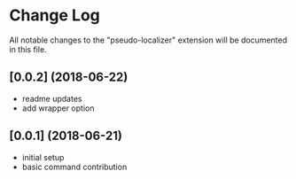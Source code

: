 # Change Log
All notable changes to the "pseudo-localizer" extension will be documented in this file.

## [0.0.2] (2018-06-22)

- readme updates
- add wrapper option

## [0.0.1] (2018-06-21)

- initial setup
- basic command contribution
